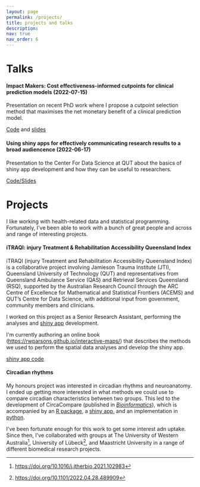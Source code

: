```yaml
---
layout: page
permalink: /projects/
title: projects and talks
description: 
nav: true
nav_order: 6
---
```


# Talks

#### Impact Makers: Cost effectiveness-informed cutpoints for clinical prediction models (2022-07-15)

Presentation on recent PhD work where I propose a cutpoint selection method that maximises the net monetary benefit of a clinical prediction model.

[Code](https://github.com/RWParsons/im-2022-presentation) and [slides](https://aushsi.shinyapps.io/im-22-presentation/)


#### Using shiny apps for effectively communicating research results to a broad audiencence (2022-06-17)

Presentation to the Center For Data Science at QUT about the basics of shiny app development and how they can be useful to researchers.

[Code/Slides](https://github.com/RWParsons/shiny-demo)


# Projects

I like working with health-related data and statistical programming. Fortunately, I've been able to work with a bunch of great people and across and range of interesting projects.

#### iTRAQI: injury Treatment & Rehabilitation Accessibility Queensland Index

iTRAQI (injury Treatment and Rehabilitation Accessibility Queensland Index) is a collaborative project involving Jamieson Trauma Institute (JTI), Queensland University of Technology (QUT) and representatives from Queensland Ambulance Service (QAS) and Retrieval Services Queensland (RSQ), supported by the Australian Research Council through the ARC Centre of Excellence for Mathematical and Statistical Frontiers (ACEMS) and QUT’s Centre for Data Science, with additional input from government, community members and clinicians.

I worked on this project as a Senior Research Assistant, performing the analyses and [shiny app](https://access.healthequity.link/) development. 

I'm currently authoring an online book (<https://rwparsons.github.io/interactive-maps/>) that describes the methods we used to perform the spatial data analyses and develop the shiny app.

[shiny app code](https://github.com/RWParsons/iTRAQI_app)


#### Circadian rhythms

My honours project was interested in circadian rhythms and neuroanatomy. I ended up getting more interested in what methods we could use to compare circadian characteristics between two groups. This led to the development of CircaCompare (published in *[Bioinformatics](https://doi.org/10.1093/bioinformatics/btz730)*), which is accompanied by an [R package](https://cran.r-project.org/web/packages/circacompare/index.html), a [shiny app](https://rwparsons.shinyapps.io/circacompare/), and an implementation in [python](https://github.com/RWParsons/circacompare_py).


I've been fortunate enough for this work to get some interest adn uptake. Since then, I've collaborated with groups at The University of Western Australia[^1], University of Lübeck[^2], and Maastricht University in a range of different biomedical research projects.


[^1]: <https://doi.org/10.1016/j.jtherbio.2021.102983> 
[^2]: <https://doi.org/10.1101/2022.04.28.489909>
